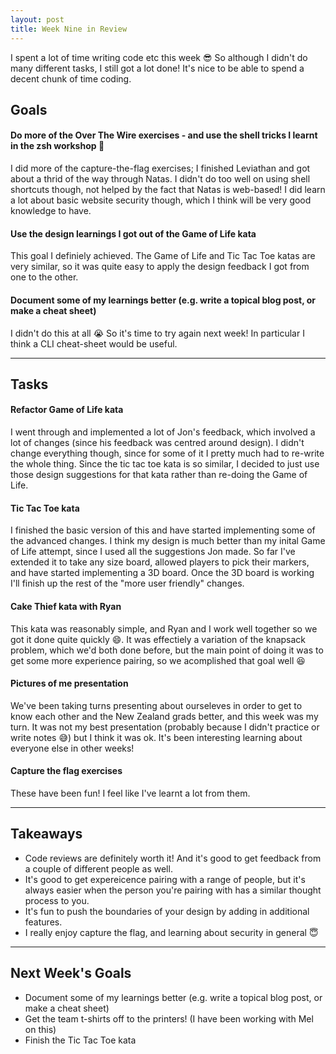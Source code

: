 ```yaml
---
layout: post
title: Week Nine in Review
---
```


I spent a lot of time writing code etc this week :sunglasses: So although I didn't do many different tasks, I still got a lot done! It's nice to be able to spend a decent chunk of time coding.

## Goals

#### Do more of the Over The Wire exercises - and use the shell tricks I learnt in the zsh workshop :star2:

I did more of the capture-the-flag exercises; I finished Leviathan and got about a thrid of the way through Natas. I didn't do too well on using shell shortcuts though, not helped by the fact that Natas is web-based! I did learn a lot about basic website security though, which I think will be very good knowledge to have.

#### Use the design learnings I got out of the Game of Life kata

This goal I definiely achieved. The Game of Life and Tic Tac Toe katas are very similar, so it was quite easy to apply the design feedback I got from one to the other.

#### Document some of my learnings better (e.g. write a topical blog post, or make a cheat sheet)

I didn't do this at all :sob: So it's time to try again next week! In particular I think a CLI cheat-sheet would be useful.

---

## Tasks

#### Refactor Game of Life kata

I went through and implemented a lot of Jon's feedback, which involved a lot of changes (since his feedback was centred around design). I didn't change everything though, since for some of it I pretty much had to re-write the whole thing. Since the tic tac toe kata is so similar, I decided to just use those design suggestions for that kata rather than re-doing the Game of Life.

#### Tic Tac Toe kata

I finished the basic version of this and have started implementing some of the advanced changes. I think my design is much better than my inital Game of Life attempt, since I used all the suggestions Jon made. So far I've extended it to take any size board, allowed players to pick their markers, and have started implementing a 3D board. Once the 3D board is working I'll finish up the rest of the "more user friendly" changes.

#### Cake Thief kata with Ryan

This kata was reasonably simple, and Ryan and I work well together so we got it done quite quickly :smile:. It was effectiely a variation of the knapsack problem, which we'd both done before, but the main point of doing it was to get some more experience pairing, so we acomplished that goal well :satisfied:

#### Pictures of me presentation

We've been taking turns presenting about ourseleves in order to get to know each other and the New Zealand grads better, and this week was my turn. It was not my best presentation (probably because I didn't practice or write notes :sweat_smile:) but I think it was ok. It's been interesting learning about everyone else in other weeks!

#### Capture the flag exercises

These have been fun! I feel like I've learnt a lot from them.

---

## Takeaways

* Code reviews are definitely worth it! And it's good to get feedback from a couple of different people as well.  
* It's good to get expereicence pairing with a range of people, but it's always easier when the person you're pairing with has a similar thought process to you.  
* It's fun to push the boundaries of your design by adding in additional features.  
* I really enjoy capture the flag, and learning about security in general :innocent:

---

## Next Week's Goals

* Document some of my learnings better (e.g. write a topical blog post, or make a cheat sheet)
* Get the team t-shirts off to the printers! (I have been working with Mel on this)
* Finish the Tic Tac Toe kata
